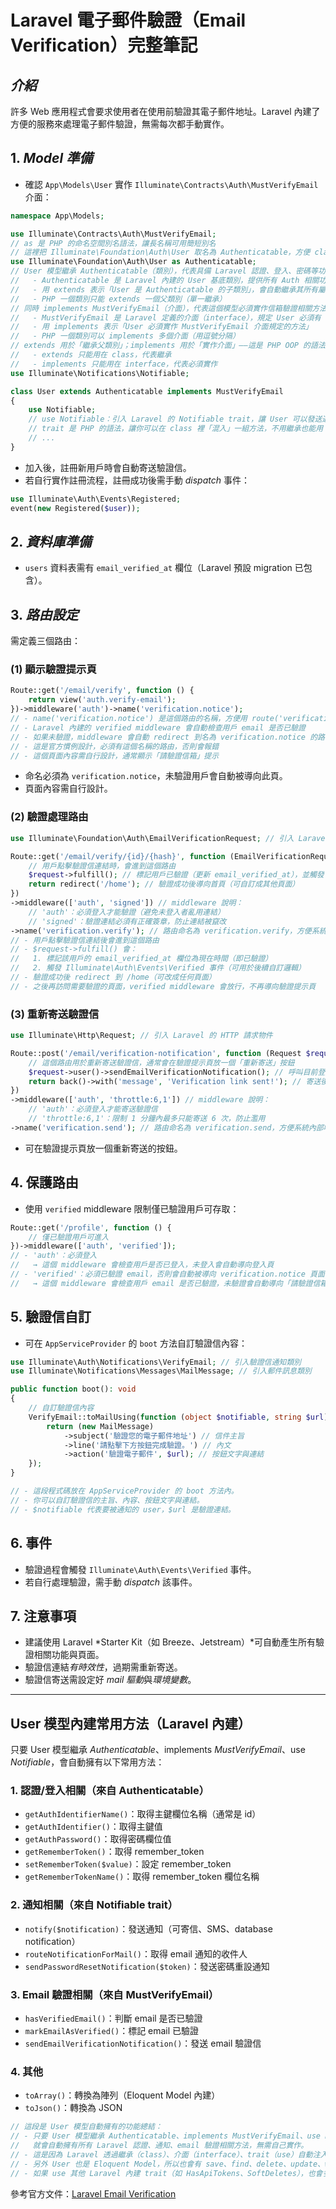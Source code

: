 # Laravel 電子郵件驗證（Email Verification）完整筆記

## *介紹*
許多 Web 應用程式會要求使用者在使用前驗證其電子郵件地址。Laravel 內建了方便的服務來處理電子郵件驗證，無需每次都手動實作。

## 1. *Model 準備*
- 確認 `App\Models\User` 實作 `Illuminate\Contracts\Auth\MustVerifyEmail` 介面：

```php
namespace App\Models;

use Illuminate\Contracts\Auth\MustVerifyEmail;
// as 是 PHP 的命名空間別名語法，讓長名稱可用簡短別名
// 這裡把 Illuminate\Foundation\Auth\User 取名為 Authenticatable，方便 class 繼承與避免命名衝突
use Illuminate\Foundation\Auth\User as Authenticatable;
// User 模型繼承 Authenticatable（類別），代表具備 Laravel 認證、登入、密碼等功能（extends 只能繼承一個 class）
//   - Authenticatable 是 Laravel 內建的 User 基底類別，提供所有 Auth 相關功能（如登入、密碼驗證、remember token 等）
//   - 用 extends 表示「User 是 Authenticatable 的子類別」，會自動繼承其所有屬性與方法
//   - PHP 一個類別只能 extends 一個父類別（單一繼承）
// 同時 implements MustVerifyEmail（介面），代表這個模型必須實作信箱驗證相關方法（implements 可實作多個 interface）
//   - MustVerifyEmail 是 Laravel 定義的介面（interface），規定 User 必須有 email 驗證相關方法
//   - 用 implements 表示「User 必須實作 MustVerifyEmail 介面規定的方法」
//   - PHP 一個類別可以 implements 多個介面（用逗號分隔）
// extends 用於「繼承父類別」；implements 用於「實作介面」——這是 PHP OOP 的語法規定
//   - extends 只能用在 class，代表繼承
//   - implements 只能用在 interface，代表必須實作
use Illuminate\Notifications\Notifiable;

class User extends Authenticatable implements MustVerifyEmail
{
    use Notifiable;
    // use Notifiable：引入 Laravel 的 Notifiable trait，讓 User 可以發送通知（如 email、SMS、database notification 等）
    // trait 是 PHP 的語法，讓你可以在 class 裡「混入」一組方法，不用繼承也能用
    // ...
}
```
- 加入後，註冊新用戶時會自動寄送驗證信。
- 若自行實作註冊流程，註冊成功後需手動 *dispatch* 事件：

```php
use Illuminate\Auth\Events\Registered;
event(new Registered($user));
```

## 2. *資料庫準備*
- `users` 資料表需有 `email_verified_at` 欄位（Laravel 預設 migration 已包含）。

## 3. *路由設定*
需定義三個路由：

### (1) **顯示驗證提示頁**
```php
Route::get('/email/verify', function () {
    return view('auth.verify-email');
})->middleware('auth')->name('verification.notice');
// - name('verification.notice') 是這個路由的名稱，方便用 route('verification.notice') 取得網址
// - Laravel 內建的 verified middleware 會自動檢查用戶 email 是否已驗證
// - 如果未驗證，middleware 會自動 redirect 到名為 verification.notice 的路由（即這一頁）
// - 這是官方慣例設計，必須有這個名稱的路由，否則會報錯
// - 這個頁面內容需自行設計，通常顯示「請驗證信箱」提示
```
- 命名必須為 `verification.notice`，未驗證用戶會自動被導向此頁。
- 頁面內容需自行設計。

### (2) **驗證處理路由**
```php
use Illuminate\Foundation\Auth\EmailVerificationRequest; // 引入 Laravel 內建的 Email 驗證請求物件

Route::get('/email/verify/{id}/{hash}', function (EmailVerificationRequest $request) {
    // 用戶點擊驗證信連結時，會進到這個路由
    $request->fulfill(); // 標記用戶已驗證（更新 email_verified_at），並觸發 Verified 事件
    return redirect('/home'); // 驗證成功後導向首頁（可自訂成其他頁面）
})
->middleware(['auth', 'signed']) // middleware 說明：
    // 'auth'：必須登入才能驗證（避免未登入者亂用連結）
    // 'signed'：驗證連結必須有正確簽章，防止連結被竄改
->name('verification.verify'); // 路由命名為 verification.verify，方便系統內部或通知信產生連結
// - 用戶點擊驗證信連結後會進到這個路由
// - $request->fulfill() 會：
//   1. 標記該用戶的 email_verified_at 欄位為現在時間（即已驗證）
//   2. 觸發 Illuminate\Auth\Events\Verified 事件（可用於後續自訂邏輯）
// - 驗證成功後 redirect 到 /home（可改成任何頁面）
// - 之後再訪問需要驗證的頁面，verified middleware 會放行，不再導向驗證提示頁
```

### (3) **重新寄送驗證信**
```php
use Illuminate\Http\Request; // 引入 Laravel 的 HTTP 請求物件

Route::post('/email/verification-notification', function (Request $request) {
    // 這個路由用於重新寄送驗證信，通常會在驗證提示頁放一個「重新寄送」按鈕
    $request->user()->sendEmailVerificationNotification(); // 呼叫目前登入 user 的方法，寄出驗證信
    return back()->with('message', 'Verification link sent!'); // 寄送後回到上一頁，並帶一個訊息
})
->middleware(['auth', 'throttle:6,1']) // middleware 說明：
    // 'auth'：必須登入才能寄送驗證信
    // 'throttle:6,1'：限制 1 分鐘內最多只能寄送 6 次，防止濫用
->name('verification.send'); // 路由命名為 verification.send，方便系統內部呼叫
```
- 可在驗證提示頁放一個重新寄送的按鈕。

## 4. **保護路由**
- 使用 `verified` middleware 限制僅已驗證用戶可存取：

```php
Route::get('/profile', function () {
    // 僅已驗證用戶可進入
})->middleware(['auth', 'verified']);
// - 'auth'：必須登入
//   → 這個 middleware 會檢查用戶是否已登入，未登入會自動導向登入頁
// - 'verified'：必須已驗證 email，否則會自動被導向 verification.notice 頁面
//   → 這個 middleware 會檢查用戶 email 是否已驗證，未驗證會自動導向「請驗證信箱」提示頁（verification.notice）
```

## 5. **驗證信自訂**
- 可在 `AppServiceProvider` 的 `boot` 方法自訂驗證信內容：

```php
use Illuminate\Auth\Notifications\VerifyEmail; // 引入驗證信通知類別
use Illuminate\Notifications\Messages\MailMessage; // 引入郵件訊息類別

public function boot(): void
{
    // 自訂驗證信內容
    VerifyEmail::toMailUsing(function (object $notifiable, string $url) {
        return (new MailMessage)
            ->subject('驗證您的電子郵件地址') // 信件主旨
            ->line('請點擊下方按鈕完成驗證。') // 內文
            ->action('驗證電子郵件', $url); // 按鈕文字與連結
    });
}

// - 這段程式碼放在 AppServiceProvider 的 boot 方法內。
// - 你可以自訂驗證信的主旨、內容、按鈕文字與連結。
// - $notifiable 代表要被通知的 user，$url 是驗證連結。
```

## 6. **事件**
- 驗證過程會觸發 `Illuminate\Auth\Events\Verified` 事件。
- 若自行處理驗證，需手動 *dispatch* 該事件。

## 7. 注意事項
- 建議使用 Laravel *Starter Kit（如 Breeze、Jetstream）*可自動產生所有驗證相關功能與頁面。
- 驗證信連結*有時效性*，過期需重新寄送。
- 驗證信寄送需設定好 *mail 驅動*與*環境變數*。

---

## User **模型內建常用方法（Laravel 內建）**

只要 User 模型繼承 *Authenticatable*、implements *MustVerifyEmail*、use *Notifiable*，會自動擁有以下常用方法：

### 1. **認證/登入相關（來自 Authenticatable）**
- `getAuthIdentifierName()`：取得主鍵欄位名稱（通常是 id）
- `getAuthIdentifier()`：取得主鍵值
- `getAuthPassword()`：取得密碼欄位值
- `getRememberToken()`：取得 remember_token
- `setRememberToken($value)`：設定 remember_token
- `getRememberTokenName()`：取得 remember_token 欄位名稱

### 2. **通知相關（來自 Notifiable trait）**
- `notify($notification)`：發送通知（可寄信、SMS、database notification）
- `routeNotificationForMail()`：取得 email 通知的收件人
- `sendPasswordResetNotification($token)`：發送密碼重設通知

### 3. **Email 驗證相關（來自 MustVerifyEmail）**
- `hasVerifiedEmail()`：判斷 email 是否已驗證
- `markEmailAsVerified()`：標記 email 已驗證
- `sendEmailVerificationNotification()`：發送 email 驗證信

### 4. **其他**
- `toArray()`：轉換為陣列（Eloquent Model 內建）
- `toJson()`：轉換為 JSON

```php
// 這段是 User 模型自動擁有的功能總結：
// - 只要 User 模型繼承 Authenticatable、implements MustVerifyEmail、use Notifiable，
//   就會自動擁有所有 Laravel 認證、通知、email 驗證相關方法，無需自己實作。
// - 這是因為 Laravel 透過繼承（class）、介面（interface）、trait（use）自動注入這些功能。
// - 另外 User 也是 Eloquent Model，所以也會有 save、find、delete、update、where... 等 ORM 方法。
// - 如果 use 其他 Laravel 內建 trait（如 HasApiTokens、SoftDeletes），也會多出對應的方法。
```

參考官方文件：[Laravel Email Verification](https://laravel.com/docs/10.x/verification) 